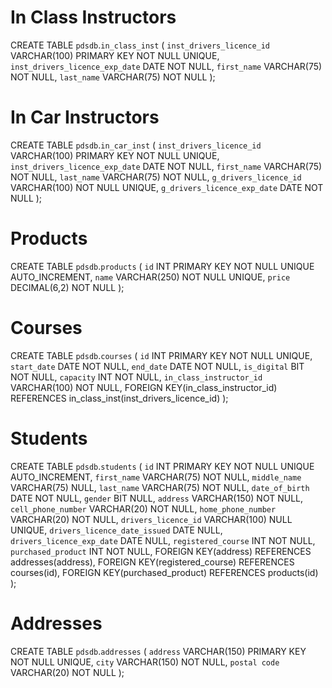 # In Class Instructors

CREATE TABLE `pdsdb`.`in_class_inst` (
  `inst_drivers_licence_id` VARCHAR(100) PRIMARY KEY NOT NULL UNIQUE,
  `inst_drivers_licence_exp_date` DATE NOT NULL,
  `first_name` VARCHAR(75) NOT NULL,
  `last_name` VARCHAR(75) NOT NULL
  );


# In Car Instructors

CREATE TABLE `pdsdb`.`in_car_inst` (
  `inst_drivers_licence_id` VARCHAR(100) PRIMARY KEY NOT NULL UNIQUE,
  `inst_drivers_licence_exp_date` DATE NOT NULL,
  `first_name` VARCHAR(75) NOT NULL,
  `last_name` VARCHAR(75) NOT NULL,
  `g_drivers_licence_id` VARCHAR(100) NOT NULL UNIQUE,
  `g_drivers_licence_exp_date` DATE NOT NULL
  );

# Products

CREATE TABLE `pdsdb`.`products` (
  `id` INT PRIMARY KEY NOT NULL UNIQUE AUTO_INCREMENT,
  `name` VARCHAR(250) NOT NULL UNIQUE,
  `price` DECIMAL(6,2) NOT NULL
);

# Courses

CREATE TABLE `pdsdb`.`courses` (
  `id` INT PRIMARY KEY NOT NULL UNIQUE,
  `start_date` DATE NOT NULL,
  `end_date` DATE NOT NULL,
  `is_digital` BIT NOT NULL,
  `capacity` INT NOT NULL,
  `in_class_instructor_id` VARCHAR(100) NOT NULL,
  FOREIGN KEY(in_class_instructor_id) REFERENCES in_class_inst(inst_drivers_licence_id)
);

# Students

CREATE TABLE `pdsdb`.`students` (
  `id` INT PRIMARY KEY NOT NULL UNIQUE AUTO_INCREMENT,
  `first_name` VARCHAR(75) NOT NULL,
  `middle_name` VARCHAR(75) NULL,
  `last_name` VARCHAR(75) NOT NULL,
  `date_of_birth` DATE NOT NULL,
  `gender` BIT NULL,
  `address` VARCHAR(150) NOT NULL,
  `cell_phone_number` VARCHAR(20) NOT NULL,
  `home_phone_number` VARCHAR(20) NOT NULL,
  `drivers_licence_id` VARCHAR(100) NULL UNIQUE,
  `drivers_licence_date_issued` DATE NULL,
  `drivers_licence_exp_date` DATE NULL,
  `registered_course` INT NOT NULL,
  `purchased_product` INT NOT NULL,
  FOREIGN KEY(address) REFERENCES addresses(address),
  FOREIGN KEY(registered_course) REFERENCES courses(id),
  FOREIGN KEY(purchased_product) REFERENCES products(id)
);

# Addresses

CREATE TABLE `pdsdb`.`addresses` (
  `address` VARCHAR(150) PRIMARY KEY NOT NULL UNIQUE,
  `city` VARCHAR(150) NOT NULL,
  `postal code` VARCHAR(20) NOT NULL
);



